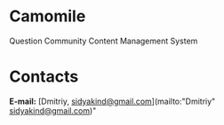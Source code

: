 # Camomile
Question Community Content Management System


# Contacts

**E-mail:** [Dmitriy, sidyakind@gmail.com](mailto:"Dmitriy" <sidyakind@gmail.com>)"
